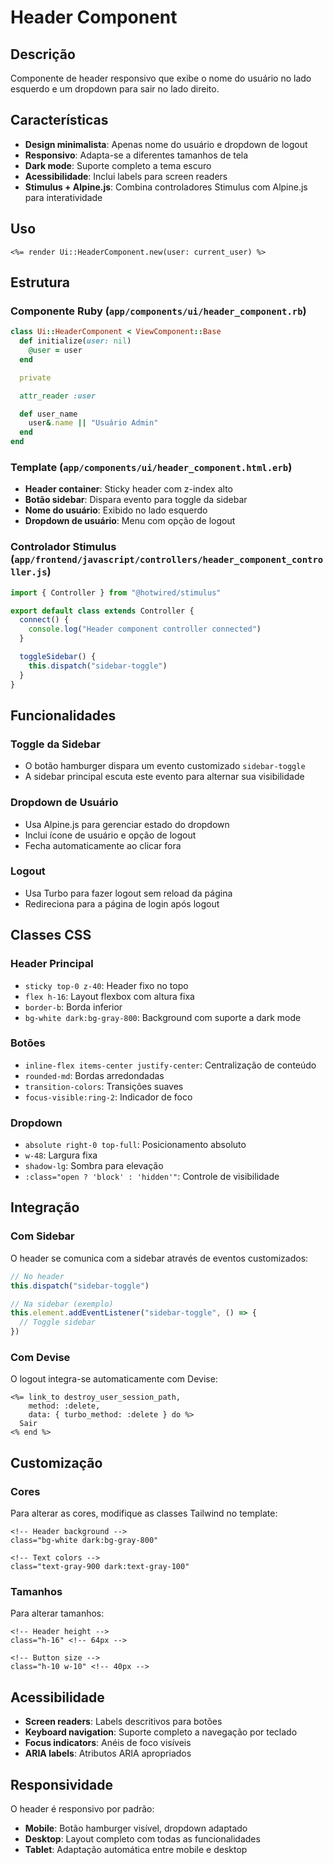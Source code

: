 # Header Component

## Descrição

Componente de header responsivo que exibe o nome do usuário no lado esquerdo e um dropdown para sair no lado direito.

## Características

- **Design minimalista**: Apenas nome do usuário e dropdown de logout
- **Responsivo**: Adapta-se a diferentes tamanhos de tela
- **Dark mode**: Suporte completo a tema escuro
- **Acessibilidade**: Inclui labels para screen readers
- **Stimulus + Alpine.js**: Combina controladores Stimulus com Alpine.js para interatividade

## Uso

```erb
<%= render Ui::HeaderComponent.new(user: current_user) %>
```

## Estrutura

### Componente Ruby (`app/components/ui/header_component.rb`)

```ruby
class Ui::HeaderComponent < ViewComponent::Base
  def initialize(user: nil)
    @user = user
  end

  private

  attr_reader :user

  def user_name
    user&.name || "Usuário Admin"
  end
end
```

### Template (`app/components/ui/header_component.html.erb`)

- **Header container**: Sticky header com z-index alto
- **Botão sidebar**: Dispara evento para toggle da sidebar
- **Nome do usuário**: Exibido no lado esquerdo
- **Dropdown de usuário**: Menu com opção de logout

### Controlador Stimulus (`app/frontend/javascript/controllers/header_component_controller.js`)

```javascript
import { Controller } from "@hotwired/stimulus"

export default class extends Controller {
  connect() {
    console.log("Header component controller connected")
  }

  toggleSidebar() {
    this.dispatch("sidebar-toggle")
  }
}
```

## Funcionalidades

### Toggle da Sidebar
- O botão hamburger dispara um evento customizado `sidebar-toggle`
- A sidebar principal escuta este evento para alternar sua visibilidade

### Dropdown de Usuário
- Usa Alpine.js para gerenciar estado do dropdown
- Inclui ícone de usuário e opção de logout
- Fecha automaticamente ao clicar fora

### Logout
- Usa Turbo para fazer logout sem reload da página
- Redireciona para a página de login após logout

## Classes CSS

### Header Principal
- `sticky top-0 z-40`: Header fixo no topo
- `flex h-16`: Layout flexbox com altura fixa
- `border-b`: Borda inferior
- `bg-white dark:bg-gray-800`: Background com suporte a dark mode

### Botões
- `inline-flex items-center justify-center`: Centralização de conteúdo
- `rounded-md`: Bordas arredondadas
- `transition-colors`: Transições suaves
- `focus-visible:ring-2`: Indicador de foco

### Dropdown
- `absolute right-0 top-full`: Posicionamento absoluto
- `w-48`: Largura fixa
- `shadow-lg`: Sombra para elevação
- `:class="open ? 'block' : 'hidden'"`: Controle de visibilidade

## Integração

### Com Sidebar
O header se comunica com a sidebar através de eventos customizados:

```javascript
// No header
this.dispatch("sidebar-toggle")

// Na sidebar (exemplo)
this.element.addEventListener("sidebar-toggle", () => {
  // Toggle sidebar
})
```

### Com Devise
O logout integra-se automaticamente com Devise:

```erb
<%= link_to destroy_user_session_path, 
    method: :delete,
    data: { turbo_method: :delete } do %>
  Sair
<% end %>
```

## Customização

### Cores
Para alterar as cores, modifique as classes Tailwind no template:

```erb
<!-- Header background -->
class="bg-white dark:bg-gray-800"

<!-- Text colors -->
class="text-gray-900 dark:text-gray-100"
```

### Tamanhos
Para alterar tamanhos:

```erb
<!-- Header height -->
class="h-16" <!-- 64px -->

<!-- Button size -->
class="h-10 w-10" <!-- 40px -->
```

## Acessibilidade

- **Screen readers**: Labels descritivos para botões
- **Keyboard navigation**: Suporte completo a navegação por teclado
- **Focus indicators**: Anéis de foco visíveis
- **ARIA labels**: Atributos ARIA apropriados

## Responsividade

O header é responsivo por padrão:
- **Mobile**: Botão hamburger visível, dropdown adaptado
- **Desktop**: Layout completo com todas as funcionalidades
- **Tablet**: Adaptação automática entre mobile e desktop
